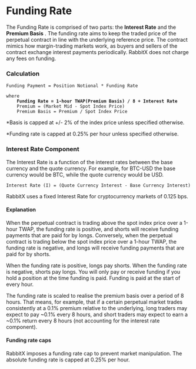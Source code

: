# Funding Rate

The Funding Rate is comprised of two parts: the **Interest Rate** and the **Premium Basis** . The funding rate aims to keep the traded price of the perpetual contract in line with the underlying reference price. The contract mimics how margin-trading markets work, as buyers and sellers of the contract exchange interest payments periodically. RabbitX does not charge any fees on funding.&#x20;

### Calculation

<pre><code>Funding Payment = Position Notional * Funding Rate 

where
<strong>    Funding Rate = 1-hour TWAP(Premium Basis) / 8 + Interest Rate
</strong>    Premium = (Market Mid - Spot Index Price) 
    Premium Basis = Premium / Spot Index Price
</code></pre>

\*Basis is capped at +/- 2% of the index price unless specified otherwise.

\*Funding rate is capped at 0.25% per hour unless specified otherwise.

### Interest Rate Component

The Interest Rate is a function of the interest rates between the base currency and the quote currency. For example, for BTC-USD the base currency would be BTC, while the quote currency would be USD.&#x20;

```
Interest Rate (I) = (Quote Currency Interest - Base Currency Interest)
```

RabbitX uses a fixed Interest Rate for cryptocurrency markets of 0.125 bps.

#### Explanation

When the perpetual contract is trading above the spot index price over a 1-hour TWAP, the funding rate is positive, and shorts will receive funding payments that are paid for by longs. Conversely, when the perpetual contract is trading below the spot index price over a 1-hour TWAP, the funding rate is negative, and longs will receive funding payments that are paid for by shorts.&#x20;

When the funding rate is positive, longs pay shorts. When the funding rate is negative, shorts pay longs. You will only pay or receive funding if you hold a position at the time funding is paid. Funding is paid at the start of every hour.

The funding rate is scaled to realise the premium basis over a period of 8 hours. That means, for example, that if a certain perpetual market trades consistently at a 0.1% premium relative to the underlying, long traders may expect to pay \~0.1% every 8 hours, and short traders may expect to earn a \~0.1% return every 8 hours (not accounting for the interest rate component).

#### Funding rate caps

RabbitX imposes a funding rate cap to prevent market manipulation. The absolute funding rate is capped at 0.25% per hour.

